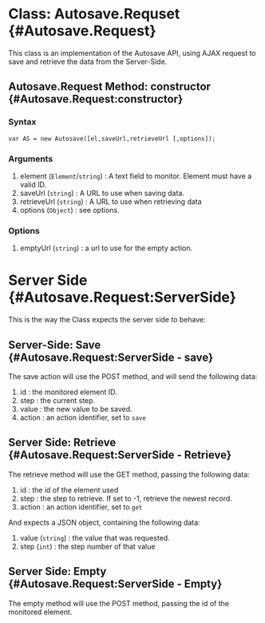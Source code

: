 Class: Autosave.Requset {#Autosave.Request}
==========================================
This class is an implementation of the Autosave API, using AJAX request to save and retrieve the data from the Server-Side.


Autosave.Request Method: constructor {#Autosave.Request:constructor}
---------------------------------------------------------------
### Syntax

	var AS = new Autosave([el,saveUrl,retrieveUrl [,options]);

### Arguments

1. element (`Element`/`string`) : A text field to monitor. Element must have a valid ID.
2. saveUrl (`string`) : A URL to use when saving data.
3. retrieveUrl (`string`) : A URL to use when retrieving data
4. options (`Object`) : see options.

### Options
1. emptyUrl (`string`) : a url to use for the empty action.


Server Side {#Autosave.Request:ServerSide}
==========
This is the way the Class expects the server side to behave:

Server-Side: Save {#Autosave.Request:ServerSide - save}
----------------------------------------
The save action will use the POST method, and will send the following data:

1. id : the monitored element ID.
2. step : the current step.
3. value : the new value to be saved.
4. action : an action identifier, set to `save`

Server Side: Retrieve {#Autosave.Request:ServerSide - Retrieve}
--------------------------------------------
The retrieve method will use the GET method, passing the following data:

1. id : the id of the element used
2. step : the step to retrieve. If set to -1, retrieve the newest record.
3. action : an action identifier, set to `get`

And expects a JSON object, containing the following data:

1. value (`string`) : the value that was requested.
2. step (`int`) : the step number of that value

Server Side: Empty {#Autosave.Request:ServerSide - Empty}
---------------------------------------------
The empty method will use the POST method, passing the id of the monitored element.